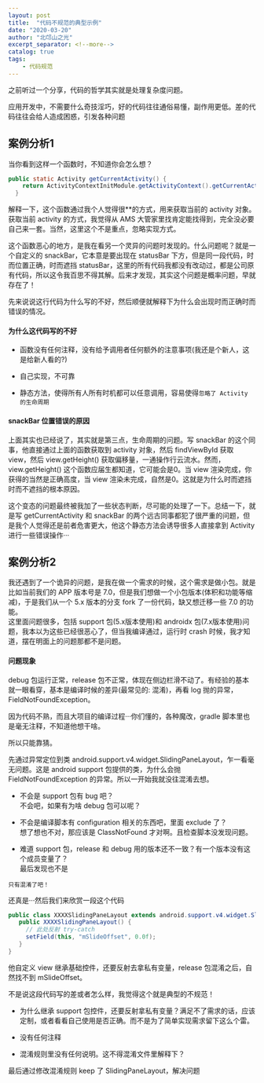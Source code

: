 ```yaml
---
layout: post
title:  "代码不规范的典型示例"
date: "2020-03-20"
author: "北邙山之光"
excerpt_separator: <!--more-->
catalog: true  
tags: 
    - 代码规范
---
```


之前听过一个分享，代码的哲学其实就是处理复杂度问题。  

应用开发中，不需要什么奇技淫巧，好的代码往往通俗易懂，副作用更低。差的代码往往会给人造成困惑，引发各种问题


## 案例分析1

当你看到这样一个函数时，不知道你会怎么想？

```java
public static Activity getCurrentActivity() {
    return ActivityContextInitModule.getActivityContext().getCurrentActivity();
  }
```

解释一下，这个函数通过我个人觉得很**的方式，用来获取当前的 activity 对象。获取当前 activity 的方式，我觉得从 AMS 大管家里找肯定能找得到，完全没必要自己来一套。当然，这里这个不是重点，忽略实现方式。  

这个函数恶心的地方，是我在看另一个灵异的问题时发现的。什么问题呢？就是一个自定义的 snackBar，它本意是要出现在 statusBar 下方，但是同一段代码，时而位置正确，时而遮挡 statusBar，这里的所有代码我都没有改动过，都是公司原有代码，所以这令我百思不得其解。后来才发现，其实这个问题是概率问题，早就存在了！  

先来说说这行代码为什么写的不好，然后顺便就解释下为什么会出现时而正确时而错误的情况。

#### 为什么这代码写的不好

+ 函数没有任何注释，没有给予调用者任何额外的注意事项(我还是个新人，这是给新人看的?)

+ 自己实现，不可靠

+ 静态方法，使得所有人所有时机都可以任意调用，容易使得`忽略了 Activity 的生命周期`

#### snackBar 位置错误的原因

上面其实也已经说了，其实就是第三点，生命周期的问题。写 snackBar 的这个同事，他直接通过上面的函数获取到 activity 对象，然后 findViewById 获取 view，然后 view.getHeight() 获取偏移量，一通操作行云流水。然而，view.getHeight() 这个函数应届生都知道，它可能会是0。当 view 渲染完成，你获得的当然是正确高度，当 view 渲染未完成，自然是0。这就是为什么时而遮挡时而不遮挡的根本原因。  

这个变态的问题最终被我加了一些状态判断，尽可能的处理了一下。总结一下，就是写 getCurrentActivity 和 snackBar 的两个远古同事都犯了很严重的问题，但是我个人觉得还是前者危害更大，他这个静态方法会诱导很多人直接拿到 Activity 进行一些错误操作···


## 案例分析2

我还遇到了一个诡异的问题，是我在做一个需求的时候，这个需求是做小包。就是比如当前我们的 APP 版本号是 7.0，但是我们想做一个小包版本(体积和功能等缩减)，于是我们从一个 5.x 版本的分支 fork 了一份代码，缺又想迁移一些 7.0 的功能。  
这里面问题很多，包括 support 包(5.x版本使用)和 androidx 包(7.x版本使用)问题，我本以为这些已经很恶心了，但当我编译通过，运行时 crash 时候，我才知道，摆在明面上的问题那都不是问题。

#### 问题现象

debug 包运行正常，release 包不正常，体现在侧边栏滑不动了。有经验的基本就一眼看穿，基本是编译时候的差异(最常见的: 混淆)，再看 log 抛的异常，FieldNotFoundException。

因为代码不熟，而且大项目的编译过程···你们懂的，各种魔改，gradle 脚本里也是毫无注释，不知道他想干啥。

所以只能靠猜。

先通过异常定位到类 android.support.v4.widget.SlidingPaneLayout，乍一看毫无问题。这是 android support 包提供的类，为什么会抛 FieldNotFoundException 的异常。所以一开始我就没往混淆去想。

+ 不会是 support 包有 bug 吧？  
  不会吧，如果有为啥 debug 包可以呢？

+ 不会是编译脚本有 configuration 相关的东西吧，里面 exclude 了？  
  想了想也不对，那应该是 ClassNotFound 才对啊。且检查脚本没发现问题。

+ 难道 support 包，release 和 debug 用的版本还不一致？有一个版本没有这个成员变量了？  
  最后发现也不是

`只有混淆了吧！`

还真是···然后我们来欣赏一段这个代码

```java
public class XXXXSlidingPaneLayout extends android.support.v4.widget.SlidingPaneLayout {
   public XXXXSlidingPaneLayout() {
     // 此处反射 try-catch
     setField(this, "mSlideOffset", 0.0f);
   }
}
```

他自定义 view 继承基础控件，还要反射去拿私有变量，release 包混淆之后，自然找不到 mSlideOffset。

不是说这段代码写的差或者怎么样，我觉得这个就是典型的不规范！

+ 为什么继承 support 包控件，还要反射拿私有变量？满足不了需求的话，应该定制，或者看看自己使用是否正确。而不是为了简单实现需求留下这么个雷。

+ 没有任何注释

+ 混淆规则里没有任何说明。这不得混淆文件里解释下？

最后通过修改混淆规则 keep 了 SlidingPaneLayout，解决问题